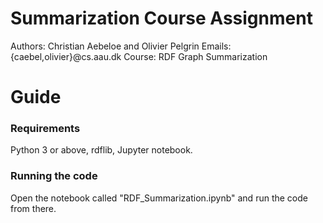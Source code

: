 # Summarization Course Assignment
Authors: Christian Aebeloe and Olivier Pelgrin
Emails: {caebel,olivier}@cs.aau.dk
Course: RDF Graph Summarization

# Guide
### Requirements
Python 3 or above, rdflib, Jupyter notebook.
### Running the code
Open the notebook called "RDF_Summarization.ipynb" and run the code from there.
